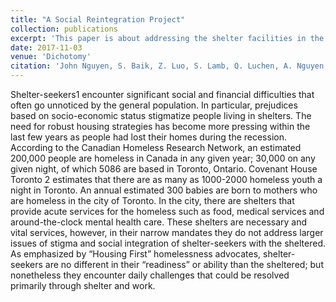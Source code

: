 ```yaml
---
title: "A Social Reintegration Project"
collection: publications
excerpt: 'This paper is about addressing the shelter facilities in the city of Toronto, Ontario in Canada. Social integration and rehabilitation are addressed in the proposal through a facility that houses shelter seekers and provides all necessary facilities including a medical center, room and board resources, and classrooms, while normalizing social interactions between the sheltered and shelter seekers.'
date: 2017-11-03
venue: 'Dichotomy'
citation: 'John Nguyen, S. Baik, Z. Luo, S. Lamb, Q. Luchen, A. Nguyen, "A Social Reintegration Project," Dichotomy, vol. 23, pp.52-60, 2017, ISSN: 0276-5748'  
---
```

Shelter-seekers1 encounter significant social and financial difficulties that often go unnoticed by the general population. In particular, prejudices based on socio-economic status stigmatize people living in shelters. The need for robust housing strategies has become more pressing within the last few years as people had lost their homes during the recession. According to the Canadian Homeless Research Network, an estimated 200,000 people are homeless in Canada in any given year; 30,000 on any given night, of which 5086 are based in Toronto, Ontario. Covenant House Toronto 2 estimates that there are as many as 1000-2000 homeless youth a night in Toronto. An annual estimated 300 babies are born to mothers who are homeless in the city of Toronto. In the city, there are shelters that provide acute services for the homeless such as food, medical services and around-the-clock mental health care. These shelters are necessary and vital services, however, in their narrow mandates they do not address larger issues of stigma and social integration of shelter-seekers with the sheltered. As emphasized by “Housing First” homelessness advocates, shelter-seekers are no different in their “readiness” or ability than the sheltered; but nonetheless they encounter daily challenges that could be resolved primarily through shelter and work.
